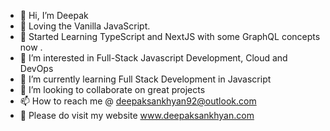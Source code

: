 - 👋 Hi, I’m Deepak
- 💛 Loving the Vanilla JavaScript.
- 💙 Started Learning TypeScript and NextJS with some GraphQL concepts now .
- 👀 I’m interested in Full-Stack Javascript Development, Cloud and DevOps
- 🌱 I’m currently learning Full Stack Development in Javascript
- 💞️ I’m looking to collaborate on great projects
- 📫 How to reach me @ deepaksankhyan92@outlook.com
- 🎯 Please do visit my website www.deepaksankhyan.com


<!---
gitdeepaks/gitdeepaks is a ✨ special ✨ repository because its `README.md` (this file) appears on your GitHub profile.
You can click the Preview link to take a look at your changes.
--->
